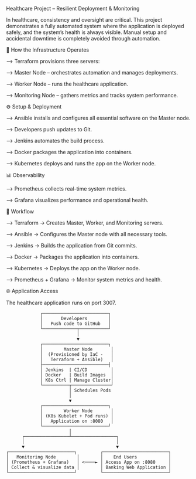 
 Healthcare Project – Resilient Deployment & Monitoring

In healthcare, consistency and oversight are critical. This project demonstrates a fully automated system where the application is deployed safely, and the system’s health is always visible. Manual setup and accidental downtime is completely avoided through automation.

🚀 How the Infrastructure Operates

--> Terraform provisions three servers:

--> Master Node – orchestrates automation and manages deployments.

--> Worker Node – runs the healthcare application.

--> Monitoring Node – gathers metrics and tracks system performance.

⚙️ Setup & Deployment

--> Ansible installs and configures all essential software on the Master node.

--> Developers push updates to Git.

--> Jenkins automates the build process.

--> Docker packages the application into containers.

--> Kubernetes deploys and runs the app on the Worker node.

📊 Observability

--> Prometheus collects real-time system metrics.

--> Grafana visualizes performance and operational health.

🔄 Workflow

--> Terraform → Creates Master, Worker, and Monitoring servers.

--> Ansible → Configures the Master node with all necessary tools.

--> Jenkins → Builds the application from Git commits.

--> Docker → Packages the application into containers.

--> Kubernetes → Deploys the app on the Worker node.

--> Prometheus + Grafana → Monitor system metrics and health.

🌐 Application Access

The healthcare application runs on port 3007.
  
 ```
              ┌─────────────────────────┐
              │       Developers        │
              │   Push code to GitHub   │
              └─────────────┬───────────┘
                            │
                            ▼
              ┌─────────────────────────┐
              │        Master Node       │
              │  (Provisioned by IaC -   │
              │   Terraform + Ansible)   │
              ├─────────────────────────┤
              │ Jenkins  | CI/CD         │
              │ Docker   | Build Images  │
              │ K8s Ctrl | Manage Cluster│
              └──────────┬───────────────┘
                         │ Schedules Pods
                         │
                         ▼
              ┌─────────────────────────┐
              │        Worker Node       │
              │ (K8s Kubelet + Pod runs) │
              │   Application on :8080   │
              └─────────────────────────┘
                         │
       ┌─────────────────┴─────────────────┐
       │                                   │
       ▼                                   ▼
┌─────────────────────────┐         ┌─────────────────────────┐
│   Monitoring Node        │        │    End Users            │
│ (Prometheus + Grafana)   │ <────► │ Access App on :8080     │
│ Collect & visualize data │        │ Banking Web Application │
└─────────────────────────┘         └─────────────────────────┘



 ```  
